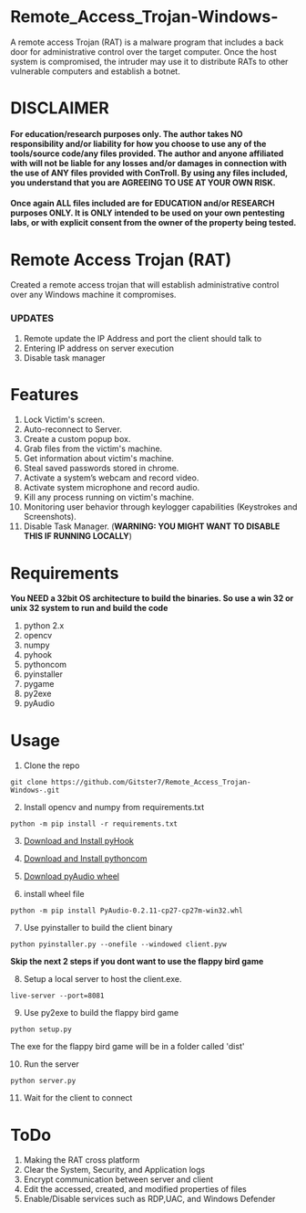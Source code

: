 # Remote_Access_Trojan-Windows-

A remote access Trojan (RAT) is a malware program that includes a back door for administrative control over the target computer. Once the host system is compromised, the intruder may use it to distribute RATs to other vulnerable computers and establish a botnet.

# DISCLAIMER

#### For education/research purposes only. The author takes NO responsibility and/or liability for how you choose to use any of the tools/source code/any files provided. The author and anyone affiliated with will not be liable for any losses and/or damages in connection with the use of ANY files provided with ConTroll.  By using any files included, you understand that you are AGREEING TO USE AT YOUR OWN RISK. 

#### Once again ALL files included are for EDUCATION and/or RESEARCH purposes ONLY. It is ONLY intended to be used on your own pentesting labs, or with explicit consent from the owner of the property being tested.

# Remote Access Trojan (RAT)

Created a remote access trojan that will establish administrative control over any Windows machine it compromises.


### UPDATES

1. Remote update the IP Address and port the client should talk to
2. Entering IP address on server execution
3. Disable task manager

# Features

1. Lock Victim's screen.
2. Auto-reconnect to Server.
3. Create a custom popup box.
4. Grab files from the victim's machine.
5. Get information about victim's machine.
6. Steal saved passwords stored in chrome.
7. Activate a system’s webcam and record video.
8. Activate system microphone and record audio.
9. Kill any process running on victim's machine.
10. Monitoring user behavior through keylogger capabilities (Keystrokes and Screenshots).
11. Disable Task Manager. (**WARNING: YOU MIGHT WANT TO DISABLE THIS IF RUNNING LOCALLY**)

# Requirements
**You NEED a 32bit OS architecture to build the binaries. So use a win 32 or unix 32 system to run and build the code**
1. python 2.x
2. opencv
3. numpy
4. pyhook
5. pythoncom
6. pyinstaller
7. pygame
8. py2exe
9. pyAudio

# Usage

1. Clone the repo
```
git clone https://github.com/Gitster7/Remote_Access_Trojan-Windows-.git
```

2. Install opencv and numpy from requirements.txt
```
python -m pip install -r requirements.txt
```
3. [Download and Install pyHook](http://sourceforge.net/projects/pyhook/files/pyhook/1.5.1/)

4. [Download and Install pythoncom](http://sourceforge.net/projects/pywin32/files/pywin32/Build%20219/)

5. [Download pyAudio wheel](https://pypi.python.org/packages/ba/65/ec3042de9a96e8c2eadf9bb88ddbcda434d5c679360f851a2562dd8b9942/PyAudio-0.2.11-cp27-cp27m-win32.whl#md5=fc512e98b5100a11bf8525df750d5987)

6. install wheel file
```
python -m pip install PyAudio-0.2.11-cp27-cp27m-win32.whl
```

7. Use pyinstaller to build the client binary
```
python pyinstaller.py --onefile --windowed client.pyw
```
**Skip the next 2 steps if you dont want to use the flappy bird game**

8. Setup a local server to host the client.exe. 
```
live-server --port=8081
```
9. Use py2exe to build the flappy bird game
```
python setup.py
```
The exe for the flappy bird game will be in a folder called 'dist'

10. Run the server
```
python server.py
```

11. Wait for the client to connect

# ToDo

1. Making the RAT cross platform
2. Clear the System, Security, and Application logs
3. Encrypt communication between server and client
4. Edit the accessed, created, and modified properties of files
5. Enable/Disable services such as RDP,UAC, and Windows Defender
